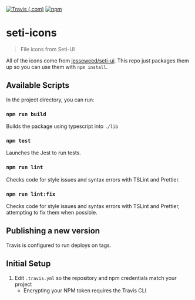 [![Travis (.com)](https://img.shields.io/travis/com/elviswolcott/seti-ui?logo=travis)](https://travis-ci.com/elviswolcott/seti-ui)
[![npm](https://img.shields.io/npm/v/seti-icons?label=seti-icons&logo=npm)](https://www.npmjs.com/package/seti-icons)
# seti-icons

> File icons from Seti-UI

All of the icons come from [jesseweed/seti-ui](https://github.com/jesseweed/seti-ui). 
This repo just packages them up so you can use them with `npm install`.

## Available Scripts

In the project directory, you can run:

### `npm run build`

Builds the package using typescript into `./lib`

### `npm test`

Launches the Jest to run tests.

### `npm run lint`

Checks code for style issues and syntax errors with TSLint and Prettier.

### `npm run lint:fix`

Checks code for style issues and syntax errors with TSLint and Prettier, attempting to fix them when possible.

## Publishing a new version

Travis is configured to run deploys on tags.

## Initial Setup

1. Edit `.travis.yml` so the repository and npm credentials match your project
    * Encrypting your NPM token requires the Travis CLI
